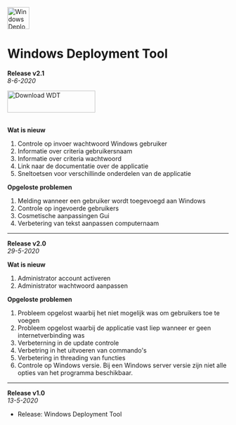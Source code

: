 <img src="https://github.com/jebr/windows-deployment-tool/blob/master/src/icons/wdt-logo.png" alt="Windows Deployment Tool" width="50" height="50"></img>

# Windows Deployment Tool

**Release v2.1**<br/>
*8-6-2020*

<a href="https://github.com/jebr/windows-deployment-tool/releases" alt="Download">
    <img src="src/icons/download.png" alt="Download WDT" width="200" height="50"></a>

<br/>
<br/>

**Wat is nieuw**
1. Controle op invoer wachtwoord Windows gebruiker
2. Informatie over criteria gebruikersnaam
3. Informatie over criteria wachtwoord
4. Link naar de documentatie over de applicatie
5. Sneltoetsen voor verschillinde onderdelen van de applicatie


**Opgeloste problemen**
1. Melding wanneer een gebruiker wordt toegevoegd aan Windows
2. Controle op ingevoerde gebruikers
3. Cosmetische aanpassingen Gui
4. Verbetering van tekst aanpassen computernaam


---


**Release v2.0**<br/>
*29-5-2020*

**Wat is nieuw**
1. Administrator account activeren
2. Administrator wachtwoord aanpassen

**Opgeloste problemen**
1. Probleem opgelost waarbij het niet mogelijk was om gebruikers toe te voegen
2. Probleem opgelost waarbij de applicatie vast liep wanneer er geen internetverbinding was
3. Verbeterning in de update controle
4. Verbetring in het uitvoeren van commando's
5. Verbetering in threading van functies
6. Controle op Windows versie. Bij een Windows server versie zijn niet alle opties van het programma beschikbaar.


---

**Release v1.0**  
*13-5-2020*


- Release: Windows Deployment Tool
